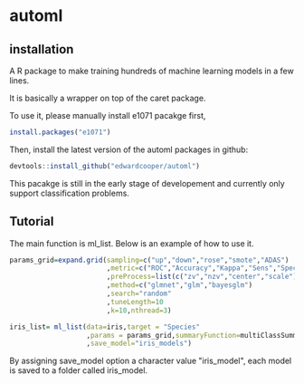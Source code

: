 # automl


## installation 

A R package to make training hundreds of machine learning models in a few lines. 

It is basically a wrapper on top of the caret package.

To use it, please manually install e1071 pacakge first,
```r
install.packages("e1071")
```
Then, install the latest version of the automl packages in github: 
```r
devtools::install_github("edwardcooper/automl")
```

This pacakge is still in the early stage of developement and currently only support classification problems.

## Tutorial
The main function is ml_list. Below is an example of how to use it. 



```r
params_grid=expand.grid(sampling=c("up","down","rose","smote","ADAS")
                        ,metric=c("ROC","Accuracy","Kappa","Sens","Spec")
                        ,preProcess=list(c("zv","nzv","center","scale"),c("center","scale"))
                        ,method=c("glmnet","glm","bayesglm")
                        ,search="random"
                        ,tuneLength=10
                        ,k=10,nthread=3)

iris_list= ml_list(data=iris,target = "Species"
                   ,params = params_grid,summaryFunction=multiClassSummary
                   ,save_model="iris_models")
```

By assigning save_model option a character value "iris_model", each model is saved to a folder called iris_model. 
